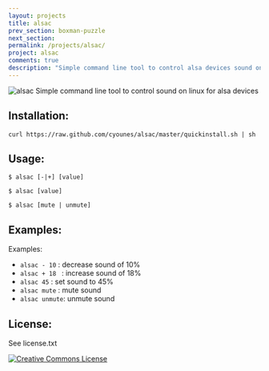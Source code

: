 ```yaml
---
layout: projects
title: alsac
prev_section: boxman-puzzle
next_section: 
permalink: /projects/alsac/
project: alsac
comments: true
description: "Simple command line tool to control alsa devices sound on linux."
---
```



![alsac](https://raw.github.com/cyounes/alsac/master/alsac.png) 
Simple command line tool to control sound on linux for alsa devices

## Installation:

```
curl https://raw.github.com/cyounes/alsac/master/quickinstall.sh | sh 
```

## Usage: 
```
$ alsac [-|+] [value]
```
```
$ alsac [value] 
```
```
$ alsac [mute | unmute]
```

## Examples:
Examples: 
+ `alsac - 10`  : decrease sound of 10% 
+ `alsac + 18 ` : increase sound of 18% 
+ `alsac 45`    : set sound to 45% 
+ `alsac mute`  : mute sound 
+ `alsac unmute`: unmute sound

## License: 
See license.txt

<a rel="license"
href="http://creativecommons.org/licenses/by-nc-sa/3.0/fr/deed.us"><img
alt="Creative Commons License" style="border-width:0"
src="http://i.creativecommons.org/l/by-nc-sa/3.0/fr/88x31.png" /></a>
